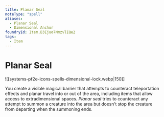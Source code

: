 ```yaml
---
title: Planar Seal
noteType: "spell"
aliases:
  - Planar Seal
  - Dimensional Anchor
foundryId: Item.B3Ijuo7NmzvlIQe2
tags:
  - Item
---
```


# Planar Seal
![[systems-pf2e-icons-spells-dimensional-lock.webp|150]]

You create a visible magical barrier that attempts to counteract teleportation effects and planar travel into or out of the area, including items that allow access to extradimensional spaces. _Planar seal_ tries to counteract any attempt to summon a creature into the area but doesn't stop the creature from departing when the summoning ends.
